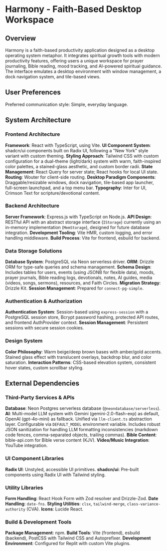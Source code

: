 # Harmony - Faith-Based Desktop Workspace

## Overview

Harmony is a faith-based productivity application designed as a desktop operating system metaphor. It integrates spiritual growth tools with modern productivity features, offering users a unique workspace for prayer journaling, Bible reading, mood tracking, and AI-powered spiritual guidance. The interface emulates a desktop environment with window management, a dock navigation system, and tile-based views.

## User Preferences

Preferred communication style: Simple, everyday language.

## System Architecture

### Frontend Architecture

**Framework**: React with TypeScript, using Vite.
**UI Component System**: shadcn/ui components built on Radix UI, following a "New York" style variant with custom theming.
**Styling Approach**: Tailwind CSS with custom configuration for a dual-theme (light/dark) system with warm, faith-inspired color palettes, a stained-glass aesthetic, and custom border radii.
**State Management**: React Query for server state; React hooks for local UI state.
**Routing**: Wouter for client-side routing.
**Desktop Paradigm Components**: Draggable/resizable windows, dock navigation, tile-based app launcher, full-screen launchpad, and a top menu bar.
**Typography**: Inter for UI, Crimson Text for scripture/devotional content.

### Backend Architecture

**Server Framework**: Express.js with TypeScript on Node.js.
**API Design**: RESTful API with an abstract storage interface (`IStorage`) currently using an in-memory implementation (`MemStorage`), designed for future database integration.
**Development Tooling**: Vite HMR, custom logging, and error handling middleware.
**Build Process**: Vite for frontend, esbuild for backend.

### Data Storage Solutions

**Database System**: PostgreSQL via Neon serverless driver.
**ORM**: Drizzle ORM for type-safe queries and schema management.
**Schema Design**: Includes tables for users, events (using JSONB for flexible data), moods, prayer journals, Bible reading logs, devotionals, notes, AI guides, media (videos, songs, sermons), resources, and Faith Circles.
**Migration Strategy**: Drizzle Kit.
**Session Management**: Prepared for `connect-pg-simple`.

### Authentication & Authorization

**Authentication System**: Session-based using `express-session` with a PostgreSQL session store, Bcrypt password hashing, protected API routes, and frontend AuthProvider context.
**Session Management**: Persistent sessions with secure session cookies.

### Design System

**Color Philosophy**: Warm beige/deep brown bases with amber/gold accents. Stained glass effect with translucent overlays, backdrop blur, and color saturation.
**Interaction Patterns**: CSS-based elevation system, consistent hover states, custom scrollbar styling.

## External Dependencies

### Third-Party Services & APIs

**Database**: Neon Postgres serverless database (`@neondatabase/serverless`).
**AI**: Multi-model LLM system with Gemini (gemini-2.0-flash-exp) as default, OpenAI (gpt-4o-mini) as fallback. Unified via `llm-client.ts` abstraction layer. Configurable via `DEFAULT_MODEL` environment variable. Includes robust JSON sanitization for handling LLM formatting inconsistencies (markdown code fences, comma-separated objects, trailing commas).
**Bible Content**: bible-api.com for Bible verse content (KJV).
**Video/Music Integration**: YouTube integration.

### UI Component Libraries

**Radix UI**: Unstyled, accessible UI primitives.
**shadcn/ui**: Pre-built components using Radix UI with Tailwind styling.

### Utility Libraries

**Form Handling**: React Hook Form with Zod resolver and Drizzle-Zod.
**Date Handling**: `date-fns`.
**Styling Utilities**: `clsx`, `tailwind-merge`, `class-variance-authority` (CVA).
**Icons**: Lucide React.

### Build & Development Tools

**Package Management**: npm.
**Build Tools**: Vite (frontend), esbuild (backend), PostCSS with Tailwind CSS and Autoprefixer.
**Development Environment**: Configured for Replit with custom Vite plugins.